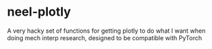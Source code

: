 # neel-plotly
A very hacky set of functions for getting plotly to do what I want when doing mech interp research, designed to be compatible with PyTorch
